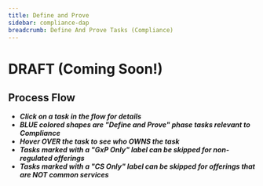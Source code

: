 ```yaml
---
title: Define and Prove
sidebar: compliance-dap
breadcrumb: Define And Prove Tasks (Compliance)
---
```


# DRAFT (Coming Soon!)

Process Flow
------------
- _**Click on a task in the flow for details**_
- _**BLUE colored shapes are "Define and Prove" phase tasks relevant to Compliance**_
- _**Hover OVER the task to see who OWNS the task**_
- _**Tasks marked with a "GxP Only" label can be skipped for non-regulated offerings**_
- _**Tasks marked with a "CS Only" label can be skipped for offerings that are NOT common services**_

<!--
<img src="https://pages.github.ibm.com/watson-health-playbook/resources/images/vs/flows/vs-define-and-prove-comp.jpg" id="map-image" style="width: 720px; max-width: 100%; height: auto;" alt="" usemap="#image-flow-map" />

<map name="image-flow-map">
    <area shape="rect" coords="467, 1324, 580, 1408" href="{{ site.baseurl }}/om/define-and-prove/commitment-pitch-playback/" alt="OWNER: Offering Manager - Commitment Pitch Playback" title="OWNER: Offering Manager - Commitment Pitch Playback" />
    <area shape="rect" coords="465, 1213, 578, 1298" href="{{ site.baseurl }}/om/define-and-prove/playback-0/" alt="OWNER: Offering Manager - Playback 0" title="OWNER: Offering Manager - Playback 0" />
    <area shape="rect" coords="330, 1212, 441, 1299" href="{{ site.baseurl }}/om/define-and-prove/create-commitment-pitch/" alt="OWNER: Offering Manager -Create Commitment Pitch" title="OWNER: Offering Manager -Create Commitment Pitch" />
    <area shape="rect" coords="96, 1279, 208, 1363" href="{{ site.baseurl }}/dev/define-and-prove/cond-commit-rel-plan/" alt="OWNER: Release Manager - Conditional Commit Release Plan" title="OWNER: Release Manager - Conditional Commit Release Plan" />
    <area shape="rect" coords="96, 1150, 206, 1236" href="{{ site.baseurl }}/om/define-and-prove/create-release-ask/" alt="OWNER: Offering Manager - Create Release Ask" title="OWNER: Offering Manager - Create Release Ask" />
    <area shape="rect" coords="45, 974, 157, 1060" href="{{ site.baseurl }}/dev/define-and-prove/create-design-planning-review/" alt="OWNER: Project Manager - Create Design Planning Review" title="OWNER: Project Manager - Create Design Planning Review" />
    <area shape="rect" coords="43, 280, 153, 362" href="{{ site.baseurl }}/dev/define-and-prove/create-proj-dev-plan/" alt="OWNER: Project Manager - Create Project Development Plan" title="OWNER: Project Manager - Create Project Development Plan" />
    <area shape="rect" coords="330, 743, 442, 829" href="{{ site.baseurl }}/om/define-and-prove/finish-gxp-assessment/" alt="OWNER: Offering Manager - Finish GxP Assessment" title="OWNER: Offering Manager - Finish GxP Assessment" />
    <area shape="rect" coords="193, 975, 306, 1060" href="{{ site.baseurl }}/dev/define-and-prove/srb-request/" alt="OWNER: Release Manager - SRB Engagement Request" title="OWNER: Release Manager - SRB Engagement Request" />
    <area shape="rect" coords="471, 975, 580, 1059" href="{{ site.baseurl }}/om/define-and-prove/refine-epics/" alt="OWNER: Offering Manager - Refine Epics" title="OWNER: Offering Manager - Refine Epics" />
    <area shape="rect" coords="469, 863, 581, 948" href="{{ site.baseurl }}/om/define-and-prove/develop-epics-groom-backlog/" alt="OWNER: Offering Manager - Develop Epics and Groom Backlog" title="OWNER: Offering Manager - Develop Epics and Groom Backlog" />
    <area shape="rect" coords="330, 976, 441, 1180" href="{{ site.baseurl }}/dev/define-and-prove/ac-review/" alt="OWNER: Architect - AC Review" title="OWNER: Architect - AC Review" />
    <area shape="rect" coords="332, 862, 442, 949" href="{{ site.baseurl }}/om/define-and-prove/review-and-approve-hills/" alt="OWNER: Offering Manager - Review and Approve Hills" title="OWNER: Offering Manager - Review and Approve Hills" />
    <area shape="rect" coords="191, 864, 305, 950" href="{{ site.baseurl }}/om/define-and-prove/tool-gxp-assessment/" alt="OWNER: Offering Manager - Conduct Tool GxP Assessment" title="OWNER: Offering Manager - Conduct Tool GxP Assessment" />
    <area shape="rect" coords="44, 864, 153, 947" href="{{ site.baseurl }}/dev/define-and-prove/ensure-dev-tools-identified/" alt="OWNER: Tools V&V Team - Ensure Development Tools are Identified" title="OWNER: Tools V&V Team - Ensure Development Tools are Identified" />
    <area shape="rect" coords="44, 743, 155, 829" href="{{ site.baseurl }}/om/define-and-prove/ensure-govern-understood/" alt="OWNER: Offering Manager - Ensure Data Governances is Understood" title="OWNER: Offering Manager - Ensure Data Governances is Understood" />
    <area shape="rect" coords="470, 745, 581, 829" href="{{ site.baseurl }}/design/define-and-prove/usability-study-validate-proto/" alt="OWNER: Designer - Usability Study and Validate Prototype" title="OWNER: Designer - Usability Study and Validate Prototype" />
    <area shape="rect" coords="606, 742, 717, 831" href="{{ site.baseurl }}/compliance/define-and-prove/gdpr-assessment/" alt="OWNER: Offering Manager - GDPR Assessment" title="OWNER: Offering Manager - GDPR Assessment" />
    <area shape="rect" coords="605, 631, 716, 716" href="{{ site.baseurl }}/compliance/define-and-prove/psra-assessment/" alt="OWNER: Offering Manager - Privacy and Security Risk Assessment" title="OWNER: Offering Manager - Privacy and Security Risk Assessment" />
    <area shape="rect" coords="468, 632, 584, 716" href="{{ site.baseurl }}/compliance/define-and-prove/hipaa-assessment/" alt="OWNER: Offering Manager - HIPAA Assessment" title="OWNER: Offering Manager - HIPAA Assessment" />
    <area shape="rect" coords="329, 631, 443, 717" href="{{ site.baseurl }}/compliance/define-and-prove/data-governance-review/" alt="OWNER: Offering Manager - Data Governance Review" title="OWNER: Offering Manager - Data Governance Review" />
    <area shape="rect" coords="189, 633, 302, 717" href="{{ site.baseurl }}/compliance/define-and-prove/content-gov-review/" alt="OWNER: Offering Manager - Content Governance Review" title="OWNER: Offering Manager - Content Governance Review" />
    <area shape="rect" coords="43, 632, 155, 717" href="{{ site.baseurl }}/compliance/define-and-prove/dacb/" alt="OWNER: Offering Manager - Data Access Compliance Board" title="OWNER: Offering Manager - Data Access Compliance Board" />
    <area shape="rect" coords="42, 518, 156, 600" href="{{ site.baseurl }}/compliance/define-and-prove/gdpr-triage/" alt="OWNER: Offering Manager - GDPR Triage" title="OWNER: Offering Manager - GDPR Triage" />
    <area shape="rect" coords="43, 398, 153, 479" href="{{ site.baseurl }}/design/define-and-prove/design-wireframe-prototype/" alt="OWNER: Designer - Design Wireframe Prototype" title="OWNER: Designer - Design Wireframe Prototype" />
    <area shape="rect" coords="402, 461, 514, 546" href="{{ site.baseurl }}/dev/define-and-prove/begin-sol-arch/" alt="OWNER: Architect - Begin Solution Architecture" title="OWNER: Architect - Begin Solution Architecture" />
    <area shape="rect" coords="190, 397, 300, 483" href="{{ site.baseurl }}/om/define-and-prove/determine-dev-tool-list/" alt="OWNER: Offering Manager - Determine Development Tool List" title="OWNER: Offering Manager - Determine Development Tool List" />
    <area shape="rect" coords="403, 330, 515, 416" href="{{ site.baseurl }}/design/define-and-prove/doc-exp-arch/" alt="OWNER: Designer - Document Experience Architecture" title="OWNER: Designer - Document Experience Architecture" />
    <area shape="rect" coords="606, 279, 715, 364" href="{{ site.baseurl }}/dev/define-and-prove/doc-tech-foundation/" alt="OWNER: Dev Lead - Document Technical Foundation" title="OWNER: Dev Lead - Document Technical Foundation" />
    <area shape="rect" coords="402, 187, 515, 271" href="{{ site.baseurl }}/dev/define-and-prove/op-hello-world/" alt="OWNER: Operations - Operational Hello World" title="OWNER: Operations - Operational Hello World" />
    <area shape="rect" coords="187, 281, 299, 364" href="{{ site.baseurl }}/dev/define-and-prove/initial-hl-architecture/" alt="OWNER: Architect - Initial High Level Architecture" title="OWNER: Architect - Initial High Level Architecture" />
    <area shape="rect" coords="404, 58, 515, 143" href="{{ site.baseurl }}/om/define-and-prove/create-new-hills/" alt="OWNER: Offering Manager - Create New Hills" title="OWNER: Offering Manager - Create New Hills" />
    <area shape="rect" coords="187, 59, 297, 254" href="{{ site.baseurl }}/om/define-and-prove/start-cs-def-package/" alt="OWNER: Offering Manager - Start Common Services Definition Package" title="OWNER: Offering Manager - Start Common Services Definition Package" />
    <area shape="rect" coords="189, 745, 304, 829" href="{{ site.baseurl }}/compliance/define-and-prove/appropriate-gxp-training/" alt="OWNER: DQA - Appropriate GxP Level Training" title="OWNER: DQA - Appropriate GxP Level Training" />
</map>

-->

<svg xmlns="http://www.w3.org/2000/svg" xmlns:xlink="http://www.w3.org/1999/xlink" viewBox="0 0 720 1411">
    <defs>
      <style>
        svg {
          background-image: url(https://pages.github.ibm.com/watson-health-playbook/resources/images/vs/flows/vs-define-and-prove-comp.jpg);
          background-size: 100% 100%;
          background-repeat: no-repeat;
          max-width: 900px;
          width: 90%;
        }
        path {
          fill: transparent;
          cursor: pointer;
          transition: fill 0.2s;
        }
        svg a:focus,
        svg a:hover {
          outline: none;
        }
        svg a:focus path,
        svg a:hover path {
          fill: rgba(255,255,0, 0.15);
          cursor: pointer;
       }
      </style>
    </defs>
    <g>
      <a xlink:href="{{ site.baseurl }}/dev/define-and-prove/create-proj-dev-plan/" target="_self">
        <title>OWNER: Project Manager - Create Project Development Plan</title>
        <path d="m42.261 280.09c113.2-0.21562 112.98-0.43124 112.98-0.43124l0.64685 84.306-112.98 0.21562z"/>
      </a>
    </g>
    <g>
      <a xlink:href="{{ site.baseurl }}/dev/define-and-prove/initial-hl-architecture/" target="_self">
        <title>OWNER: Architect - Initial High Level Architecture</title>
        <path d="m185.86 281.38 111.26-0.21562 1.0781 83.228-112.55 0.21561z"/>
      </a>
    </g>
    <g>
      <a xlink:href="{{ site.baseurl }}/om/define-and-prove/start-cs-def-package/" target="_self">
        <title>OWNER: Offering Manager - Start Common Services Definition Package</title>
        <path d="m175.94 273.4 141.01-0.43123-1.2937-238.04-140.15-0.43124z"/>
      </a>
    </g>
    <g>
      <a xlink:href="{{ site.baseurl }}/om/define-and-prove/create-new-hills/" target="_self">
        <title>OWNER: Offering Manager - Create New Hills</title>
        <path d="m402.34 58.648 111.26-1.2937 0.43124 84.091-110.4 0.86247z"/>
      </a>
    </g>
    <g>
      <a xlink:href="{{ site.baseurl }}/dev/define-and-prove/op-hello-world/" target="_self">
        <title>OWNER: Operations - Operational Hello World</title>
        <path d="m514.03 187.59v84.091l-112.12 0.43124v-84.953z"/>
      </a>
    </g>
    <g>
      <a xlink:href="{{ site.baseurl }}/dev/define-and-prove/doc-tech-foundation/" target="_self">
        <title>OWNER: Dev Lead - Document Technical Foundation</title>
        <path d="m605.45 279.01h111.69l0.43123 84.091-111.69 0.43124z"/>
      </a>
    </g>
    <g>
      <a xlink:href="{{ site.baseurl }}/design/define-and-prove/doc-exp-arch/" target="_self">
        <title>OWNER: Designer - Document Experience Architecture</title>
        <path d="m404.5 376.04h111.69l-0.86247-84.091-112.12 0.86247z"/>
      </a>
    </g>
    <g>
      <a xlink:href="{{ site.baseurl }}/dev/define-and-prove/apply-for-sandbox/" target="_self">
        <title>OWNER: Dev Lead - Apply for slot in CDT Sandbox Environment</title>
        <path d="m514.46 395.01 0.86247 84.306-112.55-0.43124 0.43123-84.091z"/>
      </a>
    </g>
    <g>
      <a xlink:href="{{ site.baseurl }}/dev/define-and-prove/begin-sol-arch/" target="_self">
        <title>OWNER: Architect - Begin Solution Architecture</title>
        <path d="m402.09 496.49 113.41-0.43124-0.86246 84.091-110.83 0.43124z"/>
      </a>
    </g>
    <g>
      <a xlink:href="{{ site.baseurl }}/om/define-and-prove/determine-dev-tool-list/" target="_self">
        <title>OWNER: Offering Manager - Determine Development Tool List</title>
        <path d="m189.74 482.98 112.12-0.43123-0.43123-84.091-112.98 0.43123z"/>
      </a>
    </g>
    <g>
      <a xlink:href="{{ site.baseurl }}/design/define-and-prove/design-wireframe-prototype/" target="_self">
        <title>OWNER: Designer - Design Wireframe Prototype</title>
        <path d="m43.123 482.12h112.12l0.86247-83.66-113.85 1.2937z"/>
      </a>
    </g>
    <g>
      <a xlink:href="{{ site.baseurl }}/compliance/define-and-prove/gdpr-triage/" target="_self">
        <title>OWNER: Offering Manager - GDPR Triage</title>
        <path d="m43.555 517.48 110.83 0.43124 0.86247 83.66-112.55-0.43123z"/>
      </a>
    </g>
    <g>
      <a xlink:href="{{ site.baseurl }}/compliance/define-and-prove/dacb/" target="_self">
        <title>OWNER: Offering Manager - Data Access Compliance Board</title>
        <path d="m155.24 632.62-0.86247 84.522-111.69-0.86247 1.2937-82.797z"/>
      </a>
    </g>
    <g>
      <a xlink:href="{{ site.baseurl }}/compliance/define-and-prove/content-gov-review/" target="_self">
        <title>OWNER: Offering Manager - Content Governance Review</title>
        <path d="m190.17 717.14 111.69 0.43123 1.2937-85.384-114.28 0.43123z"/>
      </a>
    </g>
    <g>
      <a xlink:href="{{ site.baseurl }}/compliance/define-and-prove/data-governance-review/" target="_self">
        <title>OWNER: Offering Manager - Data Governance Review</title>
        <path d="m329.03 632.62 112.12 0.86247v83.228h-112.12z"/>
      </a>
    </g>
    <g>
      <a xlink:href="{{ site.baseurl }}/compliance/define-and-prove/hipaa-assessment/" target="_self">
        <title>OWNER: Offering Manager - HIPAA Assessment</title>
        <path d="m581.74 632.62 0.43123 85.384-112.12-0.43124-1.2937-84.522z"/>
      </a>
    </g>
    <g>
      <a xlink:href="{{ site.baseurl }}/compliance/define-and-prove/psra-assessment/" target="_self">
        <title>OWNER: Offering Manager - Privacy and Security Risk Assessment</title>
        <path d="m605.45 632.62 112.55-0.43123 0.43123 85.816-113.41-0.86247z"/>
      </a>
    </g>
    <g>
      <a xlink:href="{{ site.baseurl }}/compliance/define-and-prove/gdpr-assessment/" target="_self">
        <title>OWNER: Offering Manager - GDPR Assessment</title>
        <path d="m606.32 745.6 112.12 0.43123-0.86247 83.228h-112.12z"/>
      </a>
    </g>
    <g>
      <a xlink:href="{{ site.baseurl }}/design/define-and-prove/usability-study-validate-proto/" target="_self">
        <title>OWNER: Designer - Usability Study and Validate Prototype</title>
        <path d="m468.75 744.31 112.55 0.86247 0.43124 83.66h-112.55z"/>
      </a>
    </g>
    <g>
      <a xlink:href="{{ site.baseurl }}/om/define-and-prove/finish-gxp-assessment/" target="_self">
        <title>OWNER: Offering Manager - Finish GxP Assessment</title>
        <path d="m441.8 744.96 0.64685 84.306-112.12-0.64685 0.43123-83.66z"/>
      </a>
    </g>
    <g>
      <a xlink:href="{{ site.baseurl }}/compliance/define-and-prove/appropriate-gxp-training/" target="_self">
        <title>OWNER: DQA - Appropriate GxP Level Training</title>
        <path d="m190.61 745.6 92.284-0.21562 1.2937 7.5466 5.606 7.5466 8.8403 5.3904 4.528 0.43123-0.43124 62.313h-111.69z"/>
      </a>
    </g>
    <g>
      <a xlink:href="{{ site.baseurl }}/om/define-and-prove/ensure-govern-understood/" target="_self">
        <title>OWNER: Offering Manager - Ensure Data Governances is Understood</title>
        <path d="m42.477 744.53 112.34 0.43124 0.64686 84.306-111.47 0.21562z"/>
      </a>
    </g>
    <g>
      <a xlink:href="{{ site.baseurl }}/dev/define-and-prove/ensure-dev-tools-identified/" target="_self">
        <title>OWNER: Tools V&V Team - Ensure Development Tools are Identified</title>
        <path d="m154.6 864.63 0.43123 83.66-111.04 0.21561-1.0781-83.66z"/>
      </a>
    </g>
    <g>
      <a xlink:href="{{ site.baseurl }}/om/define-and-prove/tool-gxp-assessment/" target="_self">
        <title>OWNER: Offering Manager - Conduct Tool GxP Assessment</title>
        <path d="m193.84 864.84 89.481 0.64685 3.2343 10.996 9.7028 7.5466 9.4872 2.3718 0.43123 61.235-113.41 0.43124z"/>
      </a>
    </g>
    <g>
      <a xlink:href="{{ site.baseurl }}/om/define-and-prove/review-and-approve-hills/" target="_self">
        <title>OWNER: Offering Manager - Review and Approve Hills</title>
        <path d="m442.02 863.55v84.091l-113.2 0.21562 0.64686-84.306z"/>
      </a>
    </g>
    <g>
      <a xlink:href="{{ site.baseurl }}/om/define-and-prove/develop-epics-groom-backlog/" target="_self">
        <title>OWNER: Offering Manager - Develop Epics and Groom Backlog</title>
        <path d="m468.97 863.33 112.55 0.21561 0.43123 84.091-112.55-0.21561z"/>
      </a>
    </g>
    <g>
      <a xlink:href="{{ site.baseurl }}/om/define-and-prove/refine-epics/" target="_self">
        <title>OWNER: Offering Manager - Refine Epics</title>
        <path d="m470.05 974.59 111.47 0.43124-0.43124 84.306h-112.34z"/>
      </a>
    </g>
    <g>
      <a xlink:href="{{ site.baseurl }}/dev/define-and-prove/ac-review/" target="_self">
        <title>OWNER: Architect - AC Review</title>
        <path d="m322.77 1186.1 140.11-1.2197-0.91478-224.12-139.35-0.15246z"/>
      </a>
    </g>
    <g>
      <a xlink:href="{{ site.baseurl }}/dev/define-and-prove/srb-request/" target="_self">
        <title>OWNER: Release Manager - SRB Engagement Request</title>
        <path d="m193.62 975.67h112.12l-0.21562 83.66-110.61 0.4312z"/>
      </a>
    </g>
    <g>
      <a xlink:href="{{ site.baseurl }}/dev/define-and-prove/create-design-planning-review/" target="_self">
        <title>OWNER: Project Manager - Create Design Planning Review</title>
        <path d="m42.261 975.67 92.931 0.64685 2.5874 12.29 7.331 9.2716 10.35 2.3718 0.86247 59.295-113.85 0.6469z"/>
      </a>
    </g>
    <g>
      <a xlink:href="{{ site.baseurl }}/om/define-and-prove/create-release-ask/" target="_self">
        <title>OWNER: Offering Manager - Create Release Ask</title>
        <path d="m95.087 1150.5 111.91 0.2156 1.0781 83.228-113.41 0.6469z"/>
      </a>
    </g>
    <g>
      <a xlink:href="{{ site.baseurl }}/dev/define-and-prove/cond-commit-rel-plan/" target="_self">
        <title>OWNER: Release Manager - Conditional Commit Release Plan</title>
        <path d="m95.95 1279.7 112.12-0.2156-0.21562 84.522-111.47-0.4312z"/>
      </a>
    </g>
    <g>
      <a xlink:href="{{ site.baseurl }}/om/define-and-prove/create-commitment-pitch/" target="_self">
        <title>OWNER: Offering Manager -Create Commitment Pitch</title>
        <path d="m330.76 1214.8 109.96 0.6469 1.5093 84.091-112.55 0.4313z"/>
      </a>
    </g>
    <g>
      <a xlink:href="{{ site.baseurl }}/om/define-and-prove/playback-0/" target="_self">
        <title>OWNER: Offering Manager - Playback 0</title>
        <path d="m465.3 1213.7 112.77 0.2156v84.091l-111.91 0.8625z"/>
      </a>
    </g>
    <g>
      <a xlink:href="{{ site.baseurl }}/om/define-and-prove/commitment-pitch-playback/" target="_self">
        <title>OWNER: Offering Manager - Commitment Pitch Playback</title>
        <path d="m465.3 1324.8 112.55 0.8624v83.444l-112.34-0.4312z"/>
      </a>
    </g>
  </svg>
